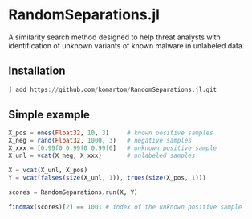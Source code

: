 # RandomSeparations.jl

A similarity search method designed to help threat analysts with identification of unknown variants of known malware in unlabeled data.

## Installation
```julia
] add https://github.com/komartom/RandomSeparations.jl.git
```

## Simple example
```julia
X_pos = ones(Float32, 10, 3)     # known positive samples
X_neg = rand(Float32, 1000, 3)   # negative samples
X_xxx = [0.99f0 0.99f0 0.99f0]   # unknown positive sample
X_unl = vcat(X_neg, X_xxx)       # unlabeled samples 

X = vcat(X_unl, X_pos)
Y = vcat(falses(size(X_unl, 1)), trues(size(X_pos, 1)))

scores = RandomSeparations.run(X, Y)

findmax(scores)[2] == 1001 # index of the unknown positive sample
```